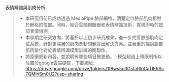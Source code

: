 表情辨識與肌肉分析
>- 本研究目前已成功透過 MediaPipe 臉部網格，清楚定位臉部肌肉相對於網格的位置。同時，結合雲端伺服器和表情辨識技術，實現即時的臉部表情偵測。
>- 本學期之研究方向，將基於以上初步研究成果，進一步完善臉部肌肉定位系統，針對更深層的肌肉牽動問題提出解決方案。並著重於探討臉部肌肉變化對於表情辨識模型訓練的關聯性。
>- 將陸續更新內容，並說明有哪些項目被更動。
>-模型超過上傳限制所以放置於google雲端硬碟，下載網址: https://drive.google.com/drive/folders/1f8ws5u3OsfaRlpCaTlERSc7QMihSm0U2?usp=sharing
